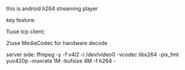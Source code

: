 this is android h264 streaming player

key feature:

1\use tcp client;

2\use MediaCodec for handware decode


server side:
ffmpeg -y -f v4l2 -i /dev/video0 -vcodec libx264 -pix_fmt yuv420p -maxrate 1M -bufsize 4M -f h264 -
